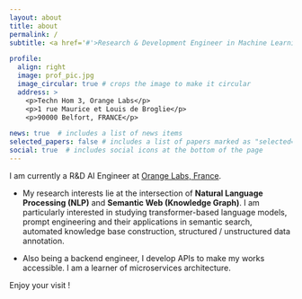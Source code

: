 ```yaml
---
layout: about
title: about
permalink: /
subtitle: <a href='#'>Research & Development Engineer in Machine Learning/Deep Learning </a>

profile:
  align: right
  image: prof_pic.jpg
  image_circular: true # crops the image to make it circular
  address: >
    <p>Techn Hom 3, Orange Labs</p>
    <p>1 rue Maurice et Louis de Broglie</p>
    <p>90000 Belfort, FRANCE</p>

news: true  # includes a list of news items
selected_papers: false # includes a list of papers marked as "selected={true}"
social: true  # includes social icons at the bottom of the page
---
```


I am currently a R&D AI Engineer at [Orange Labs, France](https://hellofuture.orange.com/fr/). 

- My research interests lie at the intersection of <b>Natural Language Processing (NLP)</b> and <b>Semantic Web (Knowledge Graph)</b>. I am particularly interested in studying transformer-based language models, prompt engineering and their applications in semantic search, automated knowledge base construction, structured / unstructured data annotation.

- Also being a backend engineer, I develop APIs to make my works accessible. I am a learner of microservices architecture.

Enjoy your visit ! 

<!-- Write your biography here. Tell the world about yourself. Link to your favorite [subreddit](http://reddit.com). You can put a picture in, too. The code is already in, just name your picture `prof_pic.jpg` and put it in the `img/` folder.

Put your address / P.O. box / other info right below your picture. You can also disable any these elements by editing `profile` property of the YAML header of your `_pages/about.md`. Edit `_bibliography/papers.bib` and Jekyll will render your [publications page](/al-folio/publications/) automatically.

Link to your social media connections, too. This theme is set up to use [Font Awesome icons](http://fortawesome.github.io/Font-Awesome/) and [Academicons](https://jpswalsh.github.io/academicons/), like the ones below. Add your Facebook, Twitter, LinkedIn, Google Scholar, or just disable all of them. -->
